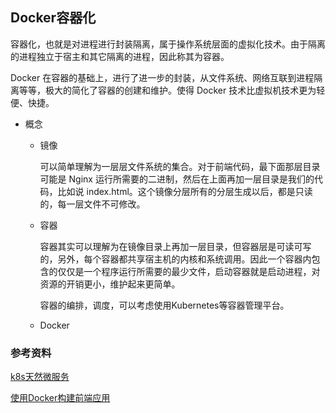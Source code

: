 ## Docker容器化

容器化，也就是对进程进行封装隔离，属于操作系统层面的虚拟化技术。由于隔离的进程独立于宿主和其它隔离的进程，因此称其为容器。

Docker 在容器的基础上，进行了进一步的封装，从文件系统、网络互联到进程隔离等等，极大的简化了容器的创建和维护。使得 Docker 技术比虚拟机技术更为轻便、快捷。

* 概念

  - 镜像

    可以简单理解为一层层文件系统的集合。对于前端代码，最下面那层目录可能是 Nginx 运行所需要的二进制，然后在上面再加一层目录是我们的代码，比如说 index.html。这个镜像分层所有的分层生成以后，都是只读的，每一层文件不可修改。

  - 容器

    容器其实可以理解为在镜像目录上再加一层目录，但容器层是可读可写的，另外，每个容器都共享宿主机的内核和系统调用。因此一个容器内包含的仅仅是一个程序运行所需要的最少文件，启动容器就是启动进程，对资源的开销更小，维护起来更简单。

    容器的编排，调度，可以考虑使用Kubernetes等容器管理平台。

  - Docker




### 参考资料

[k8s天然微服务](https://github.com/sunface/blog/blob/master/2018/Q3/%E4%B8%BA%E4%BD%95k8s%E5%A4%A9%E7%84%B6%E9%80%82%E5%90%88%E5%BE%AE%E6%9C%8D%E5%8A%A1.md)

[使用Docker构建前端应用](https://zhuanlan.zhihu.com/p/39241059)